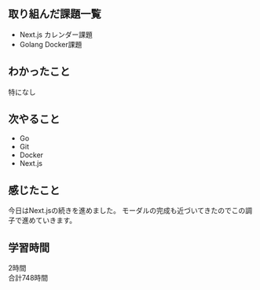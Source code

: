 ## 取り組んだ課題一覧
- Next.js カレンダー課題
- Golang Docker課題

## わかったこと
特になし

## 次やること
- Go
- Git
- Docker
- Next.js

## 感じたこと
今日はNext.jsの続きを進めました。
モーダルの完成も近づいてきたのでこの調子で進めていきます。


## 学習時間
2時間<br />
合計748時間
